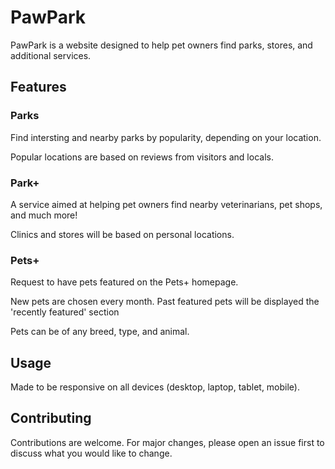 # PawPark

PawPark is a website designed to help pet owners find parks, stores, and additional services.

## Features

### Parks

Find intersting and nearby parks by popularity, depending on your location.

Popular locations are based on reviews from visitors and locals.

### Park+

A service aimed at helping pet owners find nearby veterinarians, pet shops, and much more!

Clinics and stores will be based on personal locations.

### Pets+

Request to have pets featured on the Pets+ homepage.

New pets are chosen every month. Past featured pets will be displayed the 'recently featured' section

Pets can be of any breed, type, and animal.

## Usage

Made to be responsive on all devices (desktop, laptop, tablet, mobile).

## Contributing

Contributions are welcome. For major changes, please open an issue first to discuss what you would like to change.

